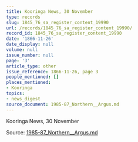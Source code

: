 ```yaml
---
title: Kooringa News, 30 November
type: records
slug: 1845_76_sa_register_content_19990
url: /records/1845_76_sa_register_content_19990/
record_id: 1845_76_sa_register_content_19990
date: '1866-11-26'
date_display: null
volume: null
issue_number: null
page: '3'
article_type: other
issue_reference: 1866-11-26, page 3
people_mentioned: []
places_mentioned:
- Kooringa
topics:
- news_digest
source_document: 1985-87_Northern__Argus.md
---
```


Kooringa News, 30 November

Source: [1985-87_Northern__Argus.md](/downloads/markdown/1985-87_Northern__Argus.md)
